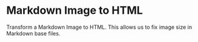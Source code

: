 # Markdown Image to HTML

Transform a Markdown Image to HTML. This allows us to fix image size in Markdown base files.